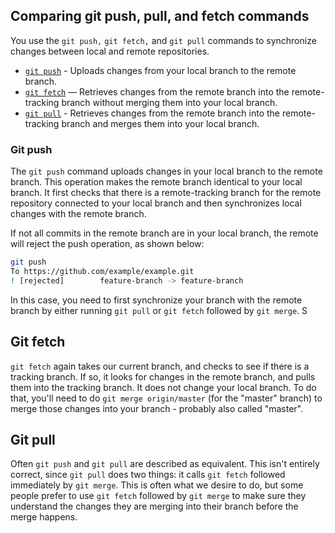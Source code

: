 ## Comparing git push, pull, and fetch commands

You use the `git push,` `git fetch,` and `git pull` commands to synchronize changes between local and remote repositories.

- [`git push`](#git-push) - Uploads changes from your local branch to the remote branch.
- [`git fetch`](#git-fetch) — Retrieves changes from the remote branch into the remote-tracking branch without merging them into your local branch.
- [`git pull`](#git-pull) - Retrieves changes from the remote branch into the remote-tracking branch and merges them into your local branch.

### Git push

The `git push` command uploads changes in your local branch to the remote branch. This operation makes the remote branch identical to your local branch. It first checks that there is a remote-tracking branch for the remote repository connected to your local branch and then synchronizes local changes with the remote branch.

If not all commits in the remote branch are in your local branch, the remote will reject the push operation, as shown below:

```bash
git push
To https://github.com/example/example.git
! [rejected]        feature-branch -> feature-branch
```

In this case, you need to first synchronize your branch with the remote branch by either running `git pull` or `git fetch` followed by `git merge`. S

## Git fetch

`git fetch` again takes our current branch, and checks to see if there is a tracking branch. If so, it looks for changes in the remote branch, and pulls them into the tracking branch. It does not change your local branch. To do that, you'll need to do `git merge origin/master` (for the "master" branch) to merge those changes into your branch - probably also called "master".

## Git pull

Often `git push` and `git pull` are described as equivalent. This isn't entirely correct, since `git pull` does two things: it calls `git fetch` followed immediately by `git merge`. This is often what we desire to do, but some people prefer to use `git fetch` followed by `git merge` to make sure they understand the changes they are merging into their branch before the merge happens.